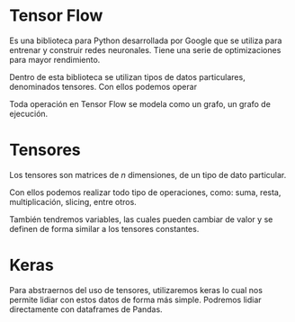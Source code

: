 # Tensor Flow

Es una biblioteca para Python desarrollada por Google que se utiliza para entrenar y construir redes neuronales. Tiene una serie de optimizaciones para mayor rendimiento.

Dentro de esta biblioteca se utilizan tipos de datos particulares, denominados tensores. Con ellos podemos operar

Toda operación en Tensor Flow se modela como un grafo, un grafo de ejecución.

# Tensores

Los tensores son matrices de $n$ dimensiones, de un tipo de dato particular. 

Con ellos podemos realizar todo tipo de operaciones, como: suma, resta, multiplicación, slicing, entre otros.

También tendremos variables, las cuales pueden cambiar de valor y se definen de forma similar a los tensores constantes.

# Keras

Para abstraernos del uso de tensores, utilizaremos keras lo cual nos permite lidiar con estos datos de forma más simple. Podremos lidiar directamente con dataframes de Pandas.